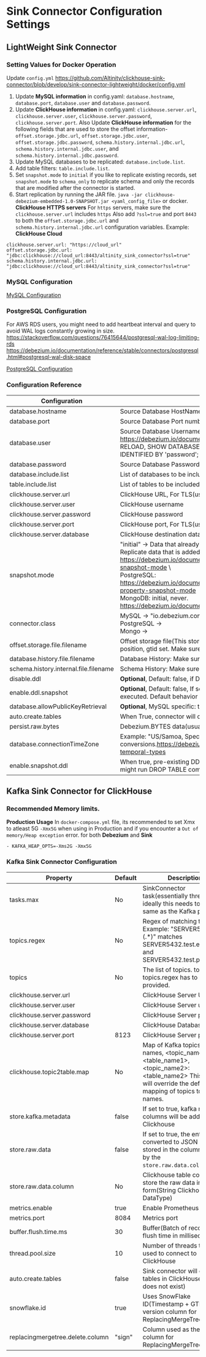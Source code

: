 # Sink Connector Configuration Settings

## LightWeight Sink Connector

### Setting Values for Docker Operation

Update `config.yml` https://github.com/Altinity/clickhouse-sink-connector/blob/develop/sink-connector-lightweight/docker/config.yml

1.  Update **MySQL information** in config.yaml: `database.hostname`, `database.port`, `database.user` and `database.password`.
2.  Update **ClickHouse information** in config.yaml: `clickhouse.server.url`, `clickhouse.server.user`, `clickhouse.server.password`, `clickhouse.server.port`. 
Also Update **ClickHouse information** for the following fields that are used to store the offset information- `offset.storage.jdbc.url`, `offset.storage.jdbc.user`, `offset.storage.jdbc.password`, `schema.history.internal.jdbc.url`, `schema.history.internal.jdbc.user`, and `schema.history.internal.jdbc.password`.
3.  Update MySQL databases to be replicated: `database.include.list`.
4.  Add table filters: `table.include.list`.
5.  Set `snapshot.mode` to `initial` if you like to replicate existing records, set `snapshot.mode` to `schema_only` to replicate schema and only the records that are modified after the connector is started.
6.  Start replication by running the JAR file. `java -jar clickhouse-debezium-embedded-1.0-SNAPSHOT.jar <yaml_config_file>` or docker.
**ClickHouse HTTPS servers**
For `https` servers, make sure the `clickhouse.server.url` includes `https`
Also add `?ssl=true` and port `8443` to both the `offset.storage.jdbc.url` and `schema.history.internal.jdbc.url` configuration variables.
Example: **ClickHouse Cloud**
```
clickhouse.server.url: "https://cloud_url"
offset.storage.jdbc.url: "jdbc:clickhouse://cloud_url:8443/altinity_sink_connector?ssl=true"
schema.history.internal.jdbc.url: "jdbc:clickhouse://cloud_url:8443/altinity_sink_connector?ssl=true"
```

### MySQL Configuration 
[MySQL Configuration](sink-connector-lightweight/docker/config.yml)

### PostgreSQL Configuration
For AWS RDS users, you might need to add heartbeat interval and query to avoid WAL logs constantly growing in size.
https://stackoverflow.com/questions/76415644/postgresql-wal-log-limiting-rds
https://debezium.io/documentation/reference/stable/connectors/postgresql.html#postgresql-wal-disk-space

[PostgreSQL Configuration](sink-connector-lightweight/docker/config_postgres.yml)

### Configuration Reference
 Configuration                         | Description                                                                                                                                                                                                                                                                                                                                                                                                                                                                                                                          |
|---------------------------------------|--------------------------------------------------------------------------------------------------------------------------------------------------------------------------------------------------------------------------------------------------------------------------------------------------------------------------------------------------------------------------------------------------------------------------------------------------------------------------------------------------------------------------------------|
| database.hostname                     | Source Database HostName                                                                                                                                                                                                                                                                                                                                                                                                                                                                                                             |
| database.port                         | Source Database Port number                                                                                                                                                                                                                                                                                                                                                                                                                                                                                                          |
| database.user                         | Source Database Username(user needs to have replication permission, Refer https://debezium.io/documentation/reference/stable/connectors/mysql.html)                                                                                                          GRANT SELECT, RELOAD, SHOW DATABASES, REPLICATION SLAVE, REPLICATION CLIENT ON *.* TO 'user' IDENTIFIED BY 'password';                                                                                                                                                  |
| database.password                     | Source Database Password                                                                                                                                                                                                                                                                                                                                                                                                                                                                                                             |
| database.include.list                 | List of databases to be included in replication.                                                                                                                                                                                                                                                                                                                                                                                                                                                                                     |
| table.include.list                    | List of tables to be included in replication.                                                                                                                                                                                                                                                                                                                                                                                                                                                                                        |
| clickhouse.server.url                 | ClickHouse URL, For TLS(use `https` and set port to `8443`)                                                                                                                                                                                                                                                                                                                                                                                                                                                                          |
| clickhouse.server.user                | ClickHouse username                                                                                                                                                                                                                                                                                                                                                                                                                                                                                                                  |
| clickhouse.server.password            | ClickHouse password                                                                                                                                                                                                                                                                                                                                                                                                                                                                                                                  |
| clickhouse.server.port                | ClickHouse port, For TLS(use the correct port `8443` or `443`                                                                                                                                                                                                                                                                                                                                                                                                                                                                        |
| clickhouse.server.database            | ClickHouse destination database                                                                                                                                                                                                                                                                                                                                                                                                                                                                                                      |
| snapshot.mode                         | "initial" -> Data that already exists in source database will be replicated. "schema_only" -> Replicate data that is added/modified after the connector is started.\<br/> MySQL: https://debezium.io/documentation/reference/stable/connectors/mysql.html#mysql-property-snapshot-mode \ <br/>PostgreSQL: https://debezium.io/documentation/reference/stable/connectors/postgresql.html#postgresql-property-snapshot-mode  <br/> MongoDB: initial, never. https://debezium.io/documentation/reference/stable/connectors/mongodb.html |
| connector.class                       | MySQL -> "io.debezium.connector.mysql.MySqlConnector" <br/> PostgreSQL -> <br/> Mongo ->   <br/>                                                                                                                                                                                                                                                                                                                                                                                                                                     |
| offset.storage.file.filename          | Offset storage file(This stores the offsets of the source database) MySQL: mysql binlog file and position, gtid set. Make sure this file is durable and its not persisted in temp directories.                                                                                                                                                                                                                                                                                                                                       |
| database.history.file.filename        | Database History: Make sure this file is durable and its not persisted in temp directories.                                                                                                                                                                                                                                                                                                                                                                                                                                          |
| schema.history.internal.file.filename | Schema History: Make sure this file is durable and its not persisted in temp directories.                                                                                                                                                                                                                                                                                                                                                                                                                                            |
| disable.ddl                           | **Optional**, Default: false, if DDL execution needs to be disabled                                                                                                                                                                                                                                                                                                                                                                                                                                                                  |
| enable.ddl.snapshot                   | **Optional**, Default: false, If set to true, the DDL that is passed as part of snapshot process will be executed. Default behavior is DROP/TRUNCATE as part of snapshot is disabled.                                                                                                                                                                                                                                                                                                                                                |
| database.allowPublicKeyRetrieval      | **Optional**, MySQL specific: true/false                                                                                                                                                                                                                                                                                                                                                                                                                                                                                             |
| auto.create.tables                    | When True, connector will create tables(transformed DDL from source)                                                                                                                                                                                                                                                                                                                                                                                                                                                                 |
| persist.raw.bytes                     | Debezium.BYTES data(usually UUID) is persisted as raw bytes(CH String) if set to true.                                                                                                                                                                                                                                                                                                                                                                                                                                               |
| database.connectionTimeZone           | Example: "US/Samoa,  Specify MySQL timezone for DATETIME conversions.https://debezium.io/documentation/reference/stable/connectors/mysql.html#mysql-temporal-types                                                                                                                                                                                                                                                                                                                                                                                        |
| enable.snapshot.ddl                   | When true, pre-existing DDL statements from source(MySQL) will be executed. Warning: This might run DROP TABLE commands.                                                                                                                                                                                                                                                                                                                                                                                                             |
## Kafka Sink Connector for ClickHouse

### Recommended Memory limits.
**Production Usage**
In `docker-compose.yml` file, its recommended to set Xmx to atleast 5G `-Xmx5G` when using in Production and 
if you encounter a `Out of memory/Heap exception` error. 
for both **Debezium** and **Sink**

```
- KAFKA_HEAP_OPTS=-Xms2G -Xmx5G
```

### Kafka Sink Connector Configuration

|  Property                        |   Default | Description                                                                                                                                                           |
|----------------------------------|-----------|-----------------------------------------------------------------------------------------------------------------------------------------------------------------------|
| tasks.max                        | No        | SinkConnector task(essentially threads), ideally this needs to be the same as the Kafka partitions.                                                                   |
| topics.regex                     | No        | Regex of matching topics.  Example: "SERVER5432.test.(.*)" matches SERVER5432.test.employees and SERVER5432.test.products                                             |
| topics                           | No        | The list of topics. topics or topics.regex has to be provided.                                                                                                        |
| clickhouse.server.url            |           | ClickHouse Server URL                                                                                                                                                 |
| clickhouse.server.user           |           | ClickHouse Server username                                                                                                                                            |
| clickhouse.server.password           |           | ClickHouse Server password                                                                                                                                            |
| clickhouse.server.database       |           | ClickHouse Database name                                                                                                                                              |
| clickhouse.server.port           | 8123      | ClickHouse Server port                                                                                                                                                |
| clickhouse.topic2table.map       | No        | Map of Kafka topics to table names, <topic_name1>:<table_name1>,<topic_name2>:<table_name2> This variable will override the default mapping of topics to table names. |
| store.kafka.metadata             | false     | If set to true, kafka metadata columns will be added to Clickhouse                                                                                                    |
| store.raw.data                   | false     | If set to true, the entire row is converted to JSON and stored in the column defined by the  ` store.raw.data.column ` field                                          |
| store.raw.data.column            | No        | Clickhouse table column to store the raw data in JSON form(String Clickhouse DataType)                                                                                |
| metrics.enable                   | true      | Enable Prometheus scraping                                                                                                                                            |
| metrics.port                     | 8084      | Metrics port                                                                                                                                                          |
| buffer.flush.time.ms             | 30        | Buffer(Batch of records) flush time in milliseconds                                                                                                                   |
| thread.pool.size                 | 10        | Number of threads that is used to connect to ClickHouse                                                                                                               |
| auto.create.tables               | false     | Sink connector will create tables in ClickHouse (If it does not exist)                                                                                                |
| snowflake.id                     | true      | Uses SnowFlake ID(Timestamp + GTID) as the version column for ReplacingMergeTree                                                                                      |
| replacingmergetree.delete.column | "sign"    | Column used as the sign column for ReplacingMergeTree.
